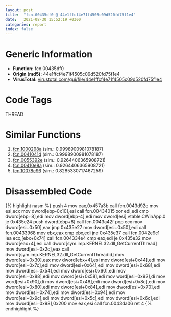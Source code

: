 ```yaml
---
layout: post
title:  "fcn.00435df0 @ 44e1ffcf4e71f4505c09d520fd75f1e4"
date:   2021-08-30 15:52:19 +0300
categories: report
index: false
---
```


# Generic Information
- **Function:** fcn.00435df0
- **Origin (md5):** 44e1ffcf4e71f4505c09d520fd75f1e4
- **VirusTotal:** [virustotal.com/gui/file/44e1ffcf4e71f4505c09d520fd75f1e4][virustotal_ref]

# Code Tags
<span class="tag" id="THREAD">THREAD</span>


# Similar Functions

1. [fcn.1000298a][similar_1_ref] (sim.: 0.9998900981078187)
2. [fcn.0041041d][similar_2_ref] (sim.: 0.9998900981078187)
3. [fcn.0055392e][similar_3_ref] (sim.: 0.9264406365908721)
4. [fcn.00410e8a][similar_4_ref] (sim.: 0.9264406365908721)
5. [fcn.10078c96][similar_5_ref] (sim.: 0.8285330717467259)


# Disassembled Code

{% highlight nasm %}
push 4
mov eax,0x457a3b
call fcn.0043d92e
mov esi,ecx
mov dword[ebp-0x10],esi
call fcn.00434015
xor edi,edi
cmp dword[ebp+8],edi
mov dword[ebp-4],edi
mov dword[esi],vtable.CWinApp.0
je 0x435e24
push dword[ebp+8]
call fcn.0043a42f
pop ecx
mov dword[esi+0x50],eax
jmp 0x435e27
mov dword[esi+0x50],edi
call fcn.00433968
mov ebx,eax
cmp ebx,edi
jne 0x435e37
call fcn.0042e9c1
lea ecx,[ebx+0x74]
call fcn.004334e4
cmp eax,edi
je 0x435e32
mov dword[eax+4],esi
call dword[sym.imp.KERNEL32.dll_GetCurrentThread]
mov dword[esi+0x2c],eax
call dword[sym.imp.KERNEL32.dll_GetCurrentThreadId]
mov dword[esi+0x30],eax
mov dword[ebx+4],esi
mov dword[esi+0x44],edi
mov dword[esi+0x7c],edi
mov dword[esi+0x64],edi
mov dword[esi+0x68],edi
mov dword[esi+0x54],edi
mov dword[esi+0x60],edi
mov dword[esi+0x88],edi
mov dword[esi+0x58],edi
mov word[esi+0x92],di
mov word[esi+0x90],di
mov dword[esi+0x48],edi
mov dword[esi+0x8c],edi
mov dword[esi+0x80],edi
mov dword[esi+0x84],edi
mov dword[esi+0x70],edi
mov dword[esi+0x74],edi
mov dword[esi+0x94],edi
mov dword[esi+0x9c],edi
mov dword[esi+0x5c],edi
mov dword[esi+0x6c],edi
mov dword[esi+0x98],0x200
mov eax,esi
call fcn.0043da06
ret 4
{% endhighlight %}


[similar_1_ref]: /report/fcn.1000298a@481b545f5c18f2fce1caac67ddc419e8
[similar_2_ref]: /report/fcn.0041041d@7b00dd8f2abf54a73bfb09681334ff78
[similar_3_ref]: /report/fcn.0055392e@c60344b51fa39a329b92557d24ff7670
[similar_4_ref]: /report/fcn.00410e8a@a1c6b07868a0eea8f4ee5a872aa71909
[similar_5_ref]: /report/fcn.10078c96@e5d49e0823e602f2ee948ac39d32c1eb
[virustotal_ref]: https://www.virustotal.com/gui/file/44e1ffcf4e71f4505c09d520fd75f1e4